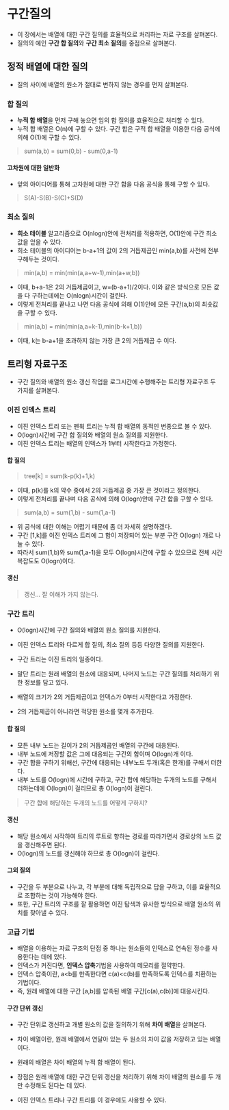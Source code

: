 # 구간질의
- 이 장에서는 배열에 대한 구간 질의를 효율적으로 처리하는 자료 구조를 살펴본다.
- 질의의 예인 <strong>구간 합 질의</strong>와 <strong>구간 최소 질의</strong>를 중점으로 살펴본다.

## 정적 배열에 대한 질의
- 질의 사이에 배열의 원소가 절대로 변하지 않는 경우를 먼저 살펴본다.

### 합 질의
- <strong>누적 합 배열</strong>을 먼저 구해 놓으면 임의 합 질의를 효율적으로 처리할 수 있다.
- 누적 합 배열은 O(n)에 구할 수 있다. 구간 합은 구적 합 배열을 이용한 다음 공식에 의해 O(1)에 구할 수 있다.

> sum(a,b) = sum(0,b) - sum(0,a-1)

#### 고차원에 대한 일반화
- 앞의 아이디어를 통해 고차원에 대한 구간 합을 다음 공식을 통해 구할 수 있다.

> S(A)-S(B)-S(C)+S(D)

### 최소 질의
- <strong>희소 테이블</strong> 알고리즘으로 O(nlogn)안에 전처리를 적용하면, O(1)안에 구간 최소 값을 얻을 수 있다.
- 희소 테이블의 아이디어는 b-a+1의 값이 2의 거듭제곱인 min(a,b)를 사전에 전부 구해두는 것이다.

> min(a,b) = min(min(a,a+w-1),min(a+w,b))

- 이때, b+a-1은 2의 거듭제곱이고, w=(b-a+1)/2이다. 이와 같은 방식으로 모든 값을 다 구하는데에는 O(nlogn)시간이 걸린다.
- 이렇게 전처리를 끝나고 나면 다음 공식에 의해 O(1)안에 모든 구간(a,b)의 최솟값을 구할 수 있다.

> min(a,b) = min(min(a,a+k-1),min(b-k+1,b))

- 이때, k는 b-a+1을 초과하지 않는 가장 큰 2의 거듭제곱 수 이다.

## 트리형 자료구조
- 구간 질의와 배열의 원소 갱신 작업을 로그시간에 수행해주는 트리형 자료구조 두 가지를 살펴본다.

### 이진 인덱스 트리
- 이진 인덱스 트리 또는 펜윅 트리는 누적 합 배열의 동적인 변종으로 볼 수 있다.
- O(logn)시간에 구간 합 질의와 배열의 원소 질의를 지원한다.
- 이진 인덱스 트리는 배열의 인덱스가 1부터 시작한다고 가정한다.

#### 합 질의

> tree[k] = sum(k-p(k)+1,k)

- 이때, p(k)를 k의 약수 중에서 2의 거듭제곱 중 가장 큰 것이라고 정의한다.
- 이렇게 전처리를 끝나며 다음 공식에 의해 O(logn)안에 구간 합을 구할 수 있다.

> sum(a,b) = sum(1,b) - sum(1,a-1)

- 위 공식에 대한 이해는 어렵기 때문에 좀 더 자세히 설명하겠다.
- 구간 [1,k]를 이진 인덱스 트리에 그 합이 저장되어 있는 부분 구간 O(logn) 개로 나눌 수 있다.
- 따라서 sum(1,b)와 sum(1,a-1)을 모두 O(logn)시간에 구할 수 있으므로 전체 시간 복잡도도 O(logn)이다.

#### 갱신

> 갱신... 잘 이해가 가지 않는다.

### 구간 트리
- O(logn)시간에 구간 질의와 배열의 원소 질의를 지원한다.
- 이진 인덱스 트리와 다르게 합 질의, 최소 질의 등등 다양한 질의를 지원한다.
- 구간 트리는 이진 트리의 일종이다.
- 말단 트리는 원래 배열의 원소에 대응되며, 나머지 노드는 구간 질의를 처리하기 위한 정보를 담고 있다.

- 배열의 크기가 2의 거듭제곱이고 인덱스가 0부터 시작한다고 가정한다.
- 2의 거듭제곱이 아니라면 적당한 원소를 몇개 추가한다.


#### 합 질의
- 모든 내부 노드는 길이가 2의 거듭제곱인 배열의 구간에 대응된다.
- 내부 노드에 저장할 값은 그에 대응되는 구간의 합이며 O(logn)개 이다.
- 구간 합을 구하기 위해선, 구간에 대응되는 내부노드 두개(혹은 한개)를 구해서 더한다.
- 내부 노드를 O(logn)에 시간에 구하고, 구간 합에 해당하는 두개의 노드를 구해서 더하는데에 O(logn)이 걸리므로 총 O(logn)이 걸린다.

> 구간 합에 해당하는 두개의 노드를 어떻게 구하지?

#### 갱신
- 해당 원소에서 시작하여 트리의 루트로 향하는 경로를 따라가면서 경로상의 노드 값을 갱신해주면 된다.
- O(logn)의 노드를 갱신해야 하므로 총 O(logn)이 걸린다.

#### 그외 질의
- 구간을 두 부분으로 나누고, 각 부분에 대해 독립적으로 답을 구하고, 이를 효율적으로 조합하는 것이 가능해야 한다.
- 또한, 구간 트리의 구조를 잘 활용하면 이진 탐색과 유사한 방식으로 배열 원소의 위치를 찾아낼 수 있다.

### 고급 기법
- 배열을 이용하는 자료 구조의 단점 중 하나는 원소들의 인덱스로 연속된 정수를 사용한다는 데에 있다.
- 인덱스가 커진다면, <strong>인덱스 압축</strong>기법을 사용하여 메모리를 절약한다.
- 인덱스 압축이란, a<b를 만족한다면 c(a)<c(b)를 만족하도록 인덱스를 치환하는 기법이다.
- 즉, 원래 배열에 대한 구간 [a,b]를 압축된 배열 구간[c(a),c(b)]에 대응시킨다.

#### 구간 단위 갱신
- 구간 단위로 갱신하고 개별 원소의 값을 질의하기 위해 <strong>차이 배열</strong>을 살펴본다.
- 차이 배열이란, 원래 배열에서 연달아 있는 두 원소의 차이 값을 저장하고 있는 배열이다.
- 원래의 배열은 차이 배열의 누적 합 배열이 된다.

- 장점은 원래 배열에 대한 구간 단위 갱신을 처리하기 위해 차이 배열의 원소를 두 개만 수정해도 된다는 데 있다.
- 이진 인덱스 트리나 구간 트리를 이 경우에도 사용할 수 있다.
